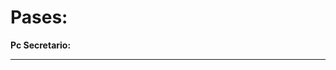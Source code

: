 <!-- TITLE: Pases -->
<!-- SUBTITLE: Usuarios - Contraseñas -->

# Pases:

**Pc Secretario:**


-----


